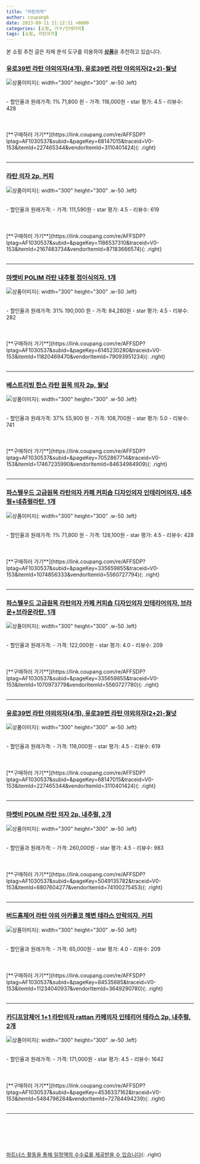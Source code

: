 ```yaml
---
title: "라탄의자"
author: coupang6
date: 2023-09-11 11:12:11 +0800
categories: [쇼핑, 가구/인테리어]
tags: [쇼핑, 라탄의자]
---
```


본 쇼핑 추천 글은 자체 분석 도구를 이용하여 [**상품**](https://link.coupang.com/a/bao1ui)을 추천하고 있습니다.

### [유로39번 라탄 야외의자(4개), 유로39번 라탄 야외의자(2+2)-월넛](https://link.coupang.com/re/AFFSDP?lptag=AF1030537&subid=&pageKey=68147015&traceid=V0-153&itemId=227465344&vendorItemId=3110401424)

![상품이미지](https://thumbnail10.coupangcdn.com/thumbnails/remote/230x230ex/image/vendor_inventory/8ee7/c98a51a6f33538260ac5cef77cc0bd88f6b9a125fd2e94b2a0543c3a88c6.jpg){: width="300" height="300" .w-50 .left}


<br>
- 할인율과 원래가격: 1%  71,800   원
- 가격: 118,000원
- star 평가: 4.5
- 리뷰수: 428
<br>
<br>
<br>
<br>
[**구매하러 가기**](https://link.coupang.com/re/AFFSDP?lptag=AF1030537&subid=&pageKey=68147015&traceid=V0-153&itemId=227465344&vendorItemId=3110401424){: .right}
<br>
<br>

---

### [라탄 의자 2p, 커피](https://link.coupang.com/re/AFFSDP?lptag=AF1030537&subid=&pageKey=1186537310&traceid=V0-153&itemId=2167483734&vendorItemId=87183666574)

![상품이미지](https://thumbnail9.coupangcdn.com/thumbnails/remote/230x230ex/image/vendor_inventory/9590/c5314641eb75b72249592c1fa00bc9d528c39df4ffc2bb1f5f6c2a8b73c8.png){: width="300" height="300" .w-50 .left}


<br>
- 할인율과 원래가격: 
- 가격: 111,590원
- star 평가: 4.5
- 리뷰수: 619
<br>
<br>
<br>
<br>
[**구매하러 가기**](https://link.coupang.com/re/AFFSDP?lptag=AF1030537&subid=&pageKey=1186537310&traceid=V0-153&itemId=2167483734&vendorItemId=87183666574){: .right}
<br>
<br>

---

### [마켓비 POLIM 라탄 내추럴 접이식의자, 1개](https://link.coupang.com/re/AFFSDP?lptag=AF1030537&subid=&pageKey=6145230280&traceid=V0-153&itemId=11820469470&vendorItemId=79093951234)

![상품이미지](https://thumbnail6.coupangcdn.com/thumbnails/remote/230x230ex/image/rs_quotation_api/ketqfkkk/4d266fe9150b41f7a0ded64f4c69549e.jpg){: width="300" height="300" .w-50 .left}


<br>
- 할인율과 원래가격: 31%  190,000   원
- 가격: 84,280원
- star 평가: 4.5
- 리뷰수: 282
<br>
<br>
<br>
<br>
[**구매하러 가기**](https://link.coupang.com/re/AFFSDP?lptag=AF1030537&subid=&pageKey=6145230280&traceid=V0-153&itemId=11820469470&vendorItemId=79093951234){: .right}
<br>
<br>

---

### [베스트리빙 한스 라탄 원목 의자 2p, 월넛](https://link.coupang.com/re/AFFSDP?lptag=AF1030537&subid=&pageKey=7052867714&traceid=V0-153&itemId=17467235990&vendorItemId=84634964909)

![상품이미지](https://thumbnail6.coupangcdn.com/thumbnails/remote/230x230ex/image/retail/images/2023/01/09/15/4/16eb2f75-bfc8-4871-8791-a8a13d1d0d23.jpg){: width="300" height="300" .w-50 .left}


<br>
- 할인율과 원래가격: 37%  55,900   원
- 가격: 108,700원
- star 평가: 5.0
- 리뷰수: 741
<br>
<br>
<br>
<br>
[**구매하러 가기**](https://link.coupang.com/re/AFFSDP?lptag=AF1030537&subid=&pageKey=7052867714&traceid=V0-153&itemId=17467235990&vendorItemId=84634964909){: .right}
<br>
<br>

---

### [파스텔우드 고급원목 라탄의자 카페 커피숍 디자인의자 인테리어의자, 네추럴+네츄럴라탄, 1개](https://link.coupang.com/re/AFFSDP?lptag=AF1030537&subid=&pageKey=335659855&traceid=V0-153&itemId=1074856333&vendorItemId=5560727794)

![상품이미지](https://thumbnail7.coupangcdn.com/thumbnails/remote/230x230ex/image/vendor_inventory/b25d/a69826cbf85236e603bee6ab0a85995d3634b5ca26c388310273cf1999d2.jpg){: width="300" height="300" .w-50 .left}


<br>
- 할인율과 원래가격: 1%  71,800   원
- 가격: 128,100원
- star 평가: 4.5
- 리뷰수: 428
<br>
<br>
<br>
<br>
[**구매하러 가기**](https://link.coupang.com/re/AFFSDP?lptag=AF1030537&subid=&pageKey=335659855&traceid=V0-153&itemId=1074856333&vendorItemId=5560727794){: .right}
<br>
<br>

---

### [파스텔우드 고급원목 라탄의자 카페 커피숍 디자인의자 인테리어의자, 브라운+브라운라탄, 1개](https://link.coupang.com/re/AFFSDP?lptag=AF1030537&subid=&pageKey=335659855&traceid=V0-153&itemId=1070973779&vendorItemId=5560727780)

![상품이미지](https://thumbnail8.coupangcdn.com/thumbnails/remote/230x230ex/image/vendor_inventory/d062/8d941c2ef2ce61dd8d1f6a72f56af94e0aa1d97fad24bbabb677382bd692.jpg){: width="300" height="300" .w-50 .left}


<br>
- 할인율과 원래가격: 
- 가격: 122,000원
- star 평가: 4.0
- 리뷰수: 209
<br>
<br>
<br>
<br>
[**구매하러 가기**](https://link.coupang.com/re/AFFSDP?lptag=AF1030537&subid=&pageKey=335659855&traceid=V0-153&itemId=1070973779&vendorItemId=5560727780){: .right}
<br>
<br>

---

### [유로39번 라탄 야외의자(4개), 유로39번 라탄 야외의자(2+2)-월넛](https://link.coupang.com/re/AFFSDP?lptag=AF1030537&subid=&pageKey=68147015&traceid=V0-153&itemId=227465344&vendorItemId=3110401424)

![상품이미지](https://thumbnail10.coupangcdn.com/thumbnails/remote/230x230ex/image/vendor_inventory/8ee7/c98a51a6f33538260ac5cef77cc0bd88f6b9a125fd2e94b2a0543c3a88c6.jpg){: width="300" height="300" .w-50 .left}


<br>
- 할인율과 원래가격: 
- 가격: 118,000원
- star 평가: 4.5
- 리뷰수: 619
<br>
<br>
<br>
<br>
[**구매하러 가기**](https://link.coupang.com/re/AFFSDP?lptag=AF1030537&subid=&pageKey=68147015&traceid=V0-153&itemId=227465344&vendorItemId=3110401424){: .right}
<br>
<br>

---

### [마켓비 POLIM 라탄 의자 2p, 내추럴, 2개](https://link.coupang.com/re/AFFSDP?lptag=AF1030537&subid=&pageKey=5049135782&traceid=V0-153&itemId=6807604277&vendorItemId=74100275453)

![상품이미지](https://thumbnail7.coupangcdn.com/thumbnails/remote/230x230ex/image/rs_quotation_api/8arftaob/8cacf102f8904ff8984917b79e2af07c.jpg){: width="300" height="300" .w-50 .left}


<br>
- 할인율과 원래가격: 
- 가격: 260,000원
- star 평가: 4.5
- 리뷰수: 983
<br>
<br>
<br>
<br>
[**구매하러 가기**](https://link.coupang.com/re/AFFSDP?lptag=AF1030537&subid=&pageKey=5049135782&traceid=V0-153&itemId=6807604277&vendorItemId=74100275453){: .right}
<br>
<br>

---

### [버드홈체어 라탄 야외 아카풀코 해변 테라스 안락의자, 커피](https://link.coupang.com/re/AFFSDP?lptag=AF1030537&subid=&pageKey=84535685&traceid=V0-153&itemId=11234040937&vendorItemId=3649290780)

![상품이미지](https://thumbnail9.coupangcdn.com/thumbnails/remote/230x230ex/image/vendor_inventory/9cc3/015e8bb7d3c64cfc1c4c1b780ac9db270c91b5c8c658d2fd6c86ed03b6f7.jpg){: width="300" height="300" .w-50 .left}


<br>
- 할인율과 원래가격: 
- 가격: 65,000원
- star 평가: 4.0
- 리뷰수: 209
<br>
<br>
<br>
<br>
[**구매하러 가기**](https://link.coupang.com/re/AFFSDP?lptag=AF1030537&subid=&pageKey=84535685&traceid=V0-153&itemId=11234040937&vendorItemId=3649290780){: .right}
<br>
<br>

---

### [카디프암체어 1+1 라탄의자 rattan 카페의자 인테리어 테라스 2p, 내추럴, 2개](https://link.coupang.com/re/AFFSDP?lptag=AF1030537&subid=&pageKey=4536337162&traceid=V0-153&itemId=5484796284&vendorItemId=72784494239)

![상품이미지](https://thumbnail7.coupangcdn.com/thumbnails/remote/230x230ex/image/vendor_inventory/2961/6166a4b77aa9d41fb7760a16d2d0990132fce4a33bbc4427f1438278511b.jpg){: width="300" height="300" .w-50 .left}


<br>
- 할인율과 원래가격: 
- 가격: 171,000원
- star 평가: 4.5
- 리뷰수: 1642
<br>
<br>
<br>
<br>
[**구매하러 가기**](https://link.coupang.com/re/AFFSDP?lptag=AF1030537&subid=&pageKey=4536337162&traceid=V0-153&itemId=5484796284&vendorItemId=72784494239){: .right}
<br>
<br>

---
<br><br><br><br><br> [파트너스 활동을 통해 일정액의 수수료를 제공받을 수 있습니다](https://link.coupang.com/a/bao1ui){: .right}